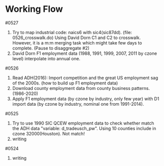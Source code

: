 # Working Flow

#0527
1. Try to map industrial code: naics6 with sic4(sic87dd). (file: 0526_crosswalk.do)
Using David Dorn C1 and C2 to crosswalk. 
However, it is a m:m merging task which might take few days to complete. (Pause to disaggregate #2) 
2. David Dorn F1 employment data (1988, 1991, 1999, 2007, 2011 by czone level) interpolate into annual one. 

#0526 
1. Read ADH(2016): Import competition and the great US employment sag of the 2000s. (how to build up F1 employment data)
2. Download county employment data from county business patterns. (1986-2020)
3. Apply F1 employment data (by czone by industry, only few year) with D1 import data (by czone by industry, nominal one from 1991-2014). 

#0525
1. Try to use 1990 SIC QCEW employment data to check whether match the ADH data "variable: d_tradeusch_pw". 
Using 10 counties include in czone 32000(Houston). Not match!
2. writing

#0524
1. writing



